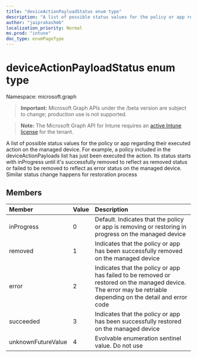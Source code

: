 ```yaml
---
title: "deviceActionPayloadStatus enum type"
description: "A list of possible status values for the policy or app regarding their executed action on the managed device. For example, a policy included in the deviceActionPayloads list has just been executed the action. Its status starts with inProgress until it's successfully removed to reflect as removed status or failed to be removed to reflect as error status on the managed device. Similar status change happens for restoration process"
author: "jaiprakashmb"
localization_priority: Normal
ms.prod: "intune"
doc_type: enumPageType
---
```


# deviceActionPayloadStatus enum type

Namespace: microsoft.graph

> **Important:** Microsoft Graph APIs under the /beta version are subject to change; production use is not supported.

> **Note:** The Microsoft Graph API for Intune requires an [active Intune license](https://go.microsoft.com/fwlink/?linkid=839381) for the tenant.

A list of possible status values for the policy or app regarding their executed action on the managed device. For example, a policy included in the deviceActionPayloads list has just been executed the action. Its status starts with inProgress until it's successfully removed to reflect as removed status or failed to be removed to reflect as error status on the managed device. Similar status change happens for restoration process

## Members
|Member|Value|Description|
|:---|:---|:---|
|inProgress|0|Default. Indicates that the policy or app is removing or restoring in progress on the managed device|
|removed|1|Indicates that the policy or app has been successfully removed on the managed device|
|error|2|Indicates that the policy or app has failed to be removed or restored on the managed device. The error may be retriable depending on the detail and error code|
|succeeded|3|Indicates that the policy or app has been successfully restored on the managed device|
|unknownFutureValue|4|Evolvable enumeration sentinel value. Do not use|
